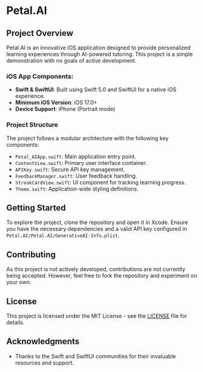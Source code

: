 # Petal.AI

## Project Overview

Petal.AI is an innovative iOS application designed to provide personalized learning experiences through AI-powered tutoring. This project is a simple demonstration with no goals of active development.

### iOS App Components:
- **Swift & SwiftUI**: Built using Swift 5.0 and SwiftUI for a native iOS experience.
- **Minimum iOS Version**: iOS 17.0+
- **Device Support**: iPhone (Portrait mode)

### Project Structure
The project follows a modular architecture with the following key components:

- `Petal_AIApp.swift`: Main application entry point.
- `ContentView.swift`: Primary user interface container.
- `APIKey.swift`: Secure API key management.
- `FeedbackManager.swift`: User feedback handling.
- `StreakCardView.swift`: UI component for tracking learning progress.
- `Theme.swift`: Application-wide styling definitions.

## Getting Started

To explore the project, clone the repository and open it in Xcode. Ensure you have the necessary dependencies and a valid API key configured in `Petal.AI/Petal.AI/GenerativeAI-Info.plist`.

## Contributing

As this project is not actively developed, contributions are not currently being accepted. However, feel free to fork the repository and experiment on your own.

## License

This project is licensed under the MIT License - see the [LICENSE](LICENSE) file for details.

## Acknowledgments

- Thanks to the Swift and SwiftUI communities for their invaluable resources and support.

